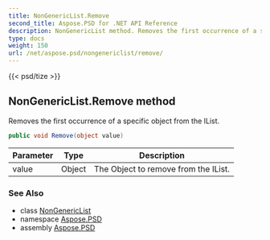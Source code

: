 ```yaml
---
title: NonGenericList.Remove
second_title: Aspose.PSD for .NET API Reference
description: NonGenericList method. Removes the first occurrence of a specific object from the IList
type: docs
weight: 150
url: /net/aspose.psd/nongenericlist/remove/
---
```

{{< psd/tize >}}
## NonGenericList.Remove method

Removes the first occurrence of a specific object from the IList.

```csharp
public void Remove(object value)
```

| Parameter | Type | Description |
| --- | --- | --- |
| value | Object | The Object to remove from the IList. |

### See Also

* class [NonGenericList](../)
* namespace [Aspose.PSD](../../../aspose.psd/)
* assembly [Aspose.PSD](../../../)


